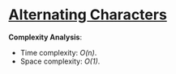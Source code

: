 # [Alternating Characters](https://www.hackerrank.com/challenges/alternating-characters)

__Complexity Analysis__:

* Time complexity: _O(n)_.
* Space complexity: _O(1)_.
